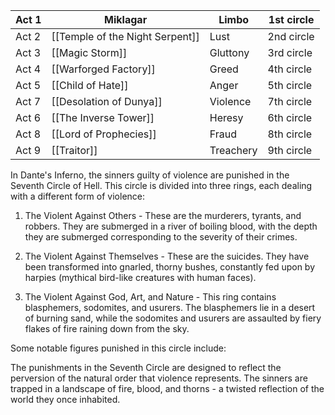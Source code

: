 
| Act 1 | Miklagar                        | Limbo     | 1st circle |
| ----- | ------------------------------- | --------- | ---------- |
| Act 2 | [[Temple of the Night Serpent]] | Lust      | 2nd circle |
| Act 3 | [[Magic Storm]]                 | Gluttony  | 3rd circle |
| Act 4 | [[Warforged Factory]]           | Greed     | 4th circle |
| Act 5 | [[Child of Hate]]               | Anger     | 5th circle |
| Act 7 | [[Desolation of Dunya]]         | Violence  | 7th circle |
| Act 6 | [[The Inverse Tower]]           | Heresy    | 6th circle |
| Act 8 | [[Lord of Prophecies]]          | Fraud     | 8th circle |
| Act 9 | [[Traitor]]                     | Treachery | 9th circle |
In Dante's Inferno, the sinners guilty of violence are punished in the Seventh Circle of Hell. This circle is divided into three rings, each dealing with a different form of violence:

1. The Violent Against Others - These are the murderers, tyrants, and robbers. They are submerged in a river of boiling blood, with the depth they are submerged corresponding to the severity of their crimes.

2. The Violent Against Themselves - These are the suicides. They have been transformed into gnarled, thorny bushes, constantly fed upon by harpies (mythical bird-like creatures with human faces).

3. The Violent Against God, Art, and Nature - This ring contains blasphemers, sodomites, and usurers. The blasphemers lie in a desert of burning sand, while the sodomites and usurers are assaulted by fiery flakes of fire raining down from the sky.

Some notable figures punished in this circle include:

The punishments in the Seventh Circle are designed to reflect the perversion of the natural order that violence represents. The sinners are trapped in a landscape of fire, blood, and thorns - a twisted reflection of the world they once inhabited.